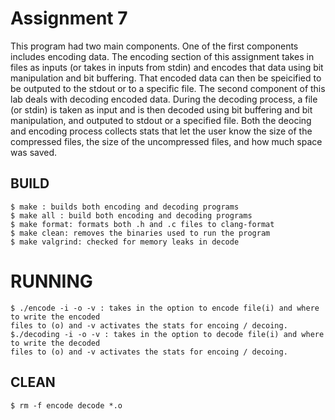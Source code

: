 # Assignment 7

This program had two main components. One of the first components includes encoding data. The 
encoding section of this assignment takes in files as inputs (or takes in inputs from stdin)
and encodes that data using bit manipulation and bit buffering. That encoded data can then 
be speicified to be outputed to the stdout or to a specific file. The second component of this lab
deals with decoding encoded data. During the decoding process, a file (or stdin) is taken as input
and is then decoded using bit buffering and bit manipulation, and outputed to stdout or a specified 
file. Both the deocing and encoding process collects stats that let the user know the size of the 
compressed files, the size of the uncompressed files, and how much space was saved. 

## BUILD
	$ make : builds both encoding and decoding programs
	$ make all : build both encoding and decoding programs
	$ make format: formats both .h and .c files to clang-format
	$ make clean: removes the binaries used to run the program
	$ make valgrind: checked for memory leaks in decode

# RUNNING 
	$ ./encode -i -o -v : takes in the option to encode file(i) and where to write the encoded 
	files to (o) and -v activates the stats for encoing / decoing.
	$./decoding -i -o -v : takes in the option to decode file(i) and where to write the decoded
  	files to (o) and -v activates the stats for encoing / decoing.  

## CLEAN
	$ rm -f encode decode *.o
